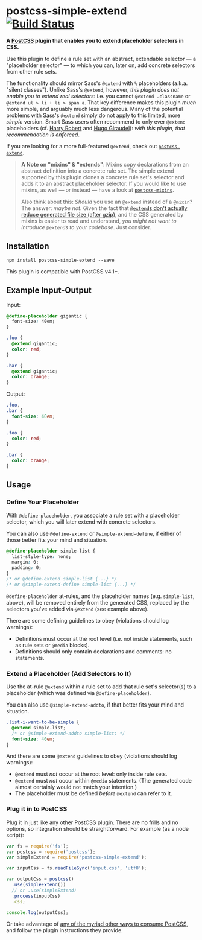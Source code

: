 # postcss-simple-extend [![Build Status](https://travis-ci.org/davidtheclark/postcss-simple-extend.svg?branch=master)](https://travis-ci.org/davidtheclark/postcss-simple-extend)

**A [PostCSS](https://github.com/postcss/postcss) plugin that enables you to extend placeholder selectors in CSS.**

Use this plugin to define a rule set with an abstract, extendable selector — a "placeholder selector" — to which you can, later on, add concrete selectors from other rule sets.

The functionality should mirror Sass's `@extend` with `%` placeholders (a.k.a. "silent classes").
Unlike Sass's `@extend`, however, *this plugin does not enable you to extend real selectors*: i.e. you cannot `@extend .classname` or `@extend ul > li + li > span a`.
That key difference makes this plugin *much* more simple, and arguably much less dangerous.
Many of the potential problems with Sass's `@extend` simply do not apply to this limited, more *simple* version. Smart Sass users often recommend to only ever `@extend` placeholders (cf. [Harry Robert](http://csswizardry.com/2014/01/extending-silent-classes-in-sass/) and [Hugo Giraudel](http://sass-guidelin.es/#extend)): *with this plugin, that recommendation is enforced*.

If you are looking for a more full-featured `@extend`, check out [`postcss-extend`](https://github.com/travco/postcss-extend).

> **A Note on "mixins" & "extends"**: Mixins copy declarations from an abstract definition into a concrete rule set. The simple extend supported by this plugin clones a concrete rule set's selector and adds it to an abstract placeholder selector. If you would like to use mixins, as well — or instead — have a look at [`postcss-mixins`](https://github.com/postcss/postcss-mixins).
>
> Also think about this: *Should* you use an `@extend` instead of a `@mixin`? The answer: *maybe not*. Given the fact that [`@extend`s don't actually reduce generated file size (after gzip)](https://tech.bellycard.com/blog/sass-mixins-vs-extends-the-data/), and the CSS generated by mixins is easier to read and understand, *you might not want to introduce `@extend`s to your codebase*. Just consider.

## Installation

```
npm install postcss-simple-extend --save
```

This plugin is compatible with PostCSS v4.1+.

## Example Input-Output

Input:
```css
@define-placeholder gigantic {
  font-size: 40em;
}

.foo {
  @extend gigantic;
  color: red;
}

.bar {
  @extend gigantic;
  color: orange;
}
```

Output:
```css
.foo,
.bar {
  font-size: 40em;
}

.foo {
  color: red;
}

.bar {
  color: orange;
}
```

## Usage

### Define Your Placeholder

With `@define-placeholder`, you associate a rule set with a placeholder selector, which you will later extend with concrete selectors.

You can also use `@define-extend` or `@simple-extend-define`, if either of those better fits your mind and situation.

```css
@define-placeholder simple-list {
  list-style-type: none;
  margin: 0;
  padding: 0;
}
/* or @define-extend simple-list {...} */
/* or @simple-extend-define simple-list {...} */
```

`@define-placeholder` at-rules, and the placeholder names (e.g. `simple-list`, above), will be removed entirely from the generated CSS, replaced by the selectors you've added via `@extend` (see example above).

There are some defining guidelines to obey (violations should log warnings):
- Definitions must occur at the root level (i.e. not inside statements, such as rule sets or `@media` blocks).
- Definitions should only contain declarations and comments: no statements.

### Extend a Placeholder (Add Selectors to It)

Use the at-rule `@extend` within a rule set to add that rule set's selector(s) to a placeholder (which was defined via `@define-placeholder`).

You can also use `@simple-extend-addto`, if that better fits your mind and situation.

```css
.list-i-want-to-be-simple {
  @extend simple-list;
  /* or @simple-extend-addto simple-list; */
  font-size: 40em;
}
```

And there are some `@extend` guidelines to obey (violations should log warnings):
- `@extend` must *not* occur at the root level: only inside rule sets.
- `@extend` must *not* occur within `@media` statements. (The generated code almost certainly would not match your intention.)
- The placeholder must be defined *before* `@extend` can refer to it.

### Plug it in to PostCSS

Plug it in just like any other PostCSS plugin. There are no frills and no options, so integration should be straightforward. For example (as a node script):

```js
var fs = require('fs');
var postcss = require('postcss');
var simpleExtend = require('postcss-simple-extend');

var inputCss = fs.readFileSync('input.css', 'utf8');

var outputCss = postcss()
  .use(simpleExtend())
  // or .use(simpleExtend)
  .process(inputCss)
  .css;

console.log(outputCss);
```

Or take advantage of [any of the myriad other ways to consume PostCSS](https://github.com/postcss/postcss#usage), and follow the plugin instructions they provide.
